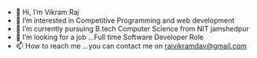 - 👋 Hi, I’m Vikram Raj
- 👀 I’m interested in Competitive Programming and web development 
- 🌱 I’m currently pursuing B.tech Computer Science from NIT jamshedpur 
- 💞️ I’m looking for a job ...Full time Software Developer Role
- 📫 How to reach me ...you can contact me on rajvikramdav@gmail.com 

<!---
vikramnit01/vikramnit01 is a ✨ special ✨ repository because its `README.md` (this file) appears on your GitHub profile.
You can click the Preview link to take a look at your changes.
--->
